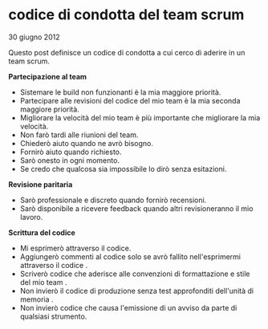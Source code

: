 # codice di condotta del team scrum

30 giugno 2012

Questo post definisce un codice di condotta a cui cerco di aderire in un team scrum.

**Partecipazione al team**

* Sistemare le build non funzionanti è la mia maggiore priorità.
* Partecipare alle revisioni del codice del mio team è la mia seconda maggiore priorità.
* Migliorare la velocità del mio team è più importante che migliorare la mia velocità.
* Non farò tardi alle riunioni del team.
* Chiederò aiuto quando ne avrò bisogno.
* Fornirò aiuto quando richiesto.
* Sarò onesto in ogni momento.
* Se credo che qualcosa sia impossibile lo dirò senza esitazioni.

**Revisione paritaria**

* Sarò professionale e discreto quando fornirò recensioni.
* Sarò disponibile a ricevere feedback quando altri revisioneranno il mio lavoro.

**Scrittura del codice**

* Mi esprimerò attraverso il codice.
* Aggiungerò commenti al codice solo se avrò fallito nell'esprimermi attraverso il codice .
* Scriverò codice che aderisce alle convenzioni di formattazione e stile del mio team .
* Non invierò il codice di produzione senza test approfonditi dell'unità di memoria .
* Non invierò codice che causa l'emissione di un avviso da parte di qualsiasi strumento.